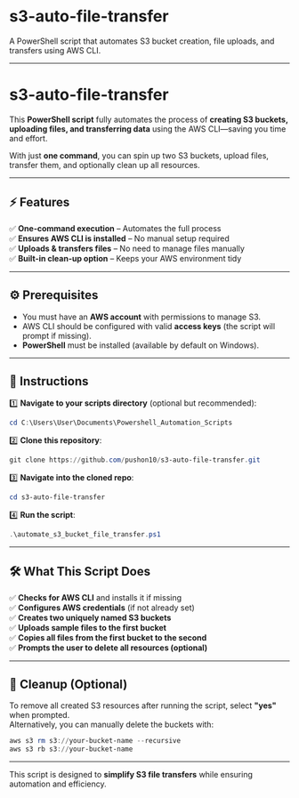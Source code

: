 # s3-auto-file-transfer
A PowerShell script that automates S3 bucket creation, file uploads, and transfers using AWS CLI.

---

# **s3-auto-file-transfer**  
This **PowerShell script** fully automates the process of **creating S3 buckets, uploading files, and transferring data** using the AWS CLI—saving you time and effort.

With just **one command**, you can spin up two S3 buckets, upload files, transfer them, and optionally clean up all resources.

---

## **⚡ Features**
✅ **One-command execution** – Automates the full process  
✅ **Ensures AWS CLI is installed** – No manual setup required  
✅ **Uploads & transfers files** – No need to manage files manually  
✅ **Built-in clean-up option** – Keeps your AWS environment tidy  

---

## **⚙️ Prerequisites**
- You must have an **AWS account** with permissions to manage S3.  
- AWS CLI should be configured with valid **access keys** (the script will prompt if missing).  
- **PowerShell** must be installed (available by default on Windows).  

---

## **📖 Instructions**
1️⃣ **Navigate to your scripts directory** (optional but recommended):  
```powershell
cd C:\Users\User\Documents\Powershell_Automation_Scripts
```

2️⃣ **Clone this repository**:  
```powershell
git clone https://github.com/pushon10/s3-auto-file-transfer.git
```

3️⃣ **Navigate into the cloned repo**:  
```powershell
cd s3-auto-file-transfer
```

4️⃣ **Run the script**:  
```powershell
.\automate_s3_bucket_file_transfer.ps1
```

---

## **🛠 What This Script Does**
✅ **Checks for AWS CLI** and installs it if missing  
✅ **Configures AWS credentials** (if not already set)  
✅ **Creates two uniquely named S3 buckets**  
✅ **Uploads sample files to the first bucket**  
✅ **Copies all files from the first bucket to the second**  
✅ **Prompts the user to delete all resources (optional)**  

---

## **🛑 Cleanup (Optional)**
To remove all created S3 resources after running the script, select **"yes"** when prompted.  
Alternatively, you can manually delete the buckets with:  
```powershell
aws s3 rm s3://your-bucket-name --recursive
aws s3 rb s3://your-bucket-name
```

---

This script is designed to **simplify S3 file transfers** while ensuring automation and efficiency. 
